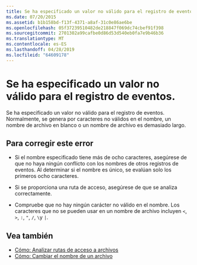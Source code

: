 ```yaml
---
title: Se ha especificado un valor no válido para el registro de eventos.
ms.date: 07/20/2015
ms.assetid: b1b158bd-f13f-4371-a8af-31c0e86ae6be
ms.openlocfilehash: 05f37239510482de218847f069dc74cbef91f398
ms.sourcegitcommit: 2701302a99cafbe0d86d53d540eb0fa7e9b46b36
ms.translationtype: MT
ms.contentlocale: es-ES
ms.lasthandoff: 04/28/2019
ms.locfileid: "64609178"
---
```

# <a name="an-invalid-name-was-specified-for-the-event-log"></a>Se ha especificado un valor no válido para el registro de eventos.
Se ha especificado un valor no válido para el registro de eventos. Normalmente, se genera por caracteres no válidos en el nombre, un nombre de archivo en blanco o un nombre de archivo es demasiado largo.  
  
## <a name="to-correct-this-error"></a>Para corregir este error  
  
- Si el nombre especificado tiene más de ocho caracteres, asegúrese de que no haya ningún conflicto con los nombres de otros registros de eventos. Al determinar si el nombre es único, se evalúan solo los primeros ocho caracteres.  
  
- Si se proporciona una ruta de acceso, asegúrese de que se analiza correctamente.  
  
- Compruebe que no hay ningún carácter no válido en el nombre. Los caracteres que no se pueden usar en un nombre de archivo incluyen `<`, `>`, `:`, `"`, `/`, `\`y `|`.  
  
## <a name="see-also"></a>Vea también

- [Cómo: Analizar rutas de acceso a archivos](../../visual-basic/developing-apps/programming/drives-directories-files/how-to-parse-file-paths.md)
- [Cómo: Cambiar el nombre de un archivo](../../visual-basic/developing-apps/programming/drives-directories-files/how-to-rename-a-file.md)
